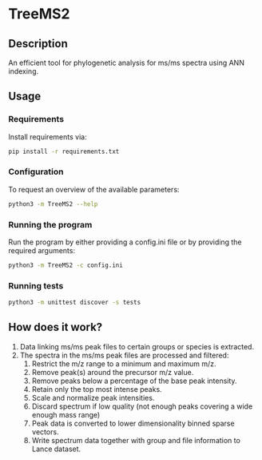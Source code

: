 # TreeMS2

## Description

An efficient tool for phylogenetic analysis for ms/ms spectra using ANN indexing.

## Usage

### Requirements

Install requirements via:

```bash
pip install -r requirements.txt
```

### Configuration

To request an overview of the available parameters:

```bash
python3 -m TreeMS2 --help
```

### Running the program

Run the program by either providing a config.ini file or by providing the required arguments:

```bash
python3 -m TreeMS2 -c config.ini
```

### Running tests

```bash
python3 -m unittest discover -s tests
```

## How does it work?

1. Data linking ms/ms peak files to certain groups or species is extracted.
2. The spectra in the ms/ms peak files are processed and filtered:
    1. Restrict the m/z range to a minimum and maximum m/z.
    2. Remove peak(s) around the precursor m/z value.
    3. Remove peaks below a percentage of the base peak intensity.
    4. Retain only the top most intense peaks.
    5. Scale and normalize peak intensities.
    6. Discard spectrum if low quality (not enough peaks covering a wide enough mass
       range)
    7. Peak data is converted to lower dimensionality binned sparse vectors.
    8. Write spectrum data together with group and file information to Lance dataset.
        